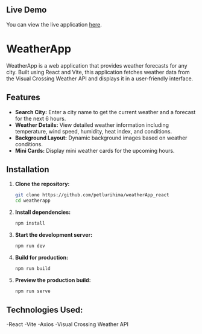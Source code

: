 ## Live Demo

You can view the live application [here](https://weatherapp-react-gj8r.onrender.com).

# WeatherApp

WeatherApp is a web application that provides weather forecasts for any city. Built using React and Vite, this application fetches weather data from the Visual Crossing Weather API and displays it in a user-friendly interface.

## Features

- **Search City:** Enter a city name to get the current weather and a forecast for the next 6 hours.
- **Weather Details:** View detailed weather information including temperature, wind speed, humidity, heat index, and conditions.
- **Background Layout:** Dynamic background images based on weather conditions.
- **Mini Cards:** Display mini weather cards for the upcoming hours.

## Installation

1. **Clone the repository:**
    ```bash
    git clone https://github.com/petlurihima/weatherApp_react
    cd weatherapp
    ```

2. **Install dependencies:**
    ```bash
    npm install
    ```

3. **Start the development server:**
    ```bash
    npm run dev
    ```

4. **Build for production:**
    ```bash
    npm run build
    ```

5. **Preview the production build:**
    ```bash
    npm run serve
    ```

## Technologies Used:
-React
-Vite
-Axios
-Visual Crossing Weather API
